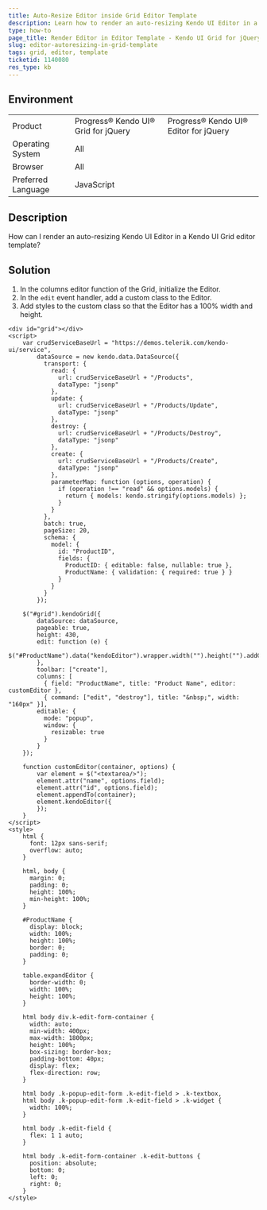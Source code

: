 ```yaml
---
title: Auto-Resize Editor inside Grid Editor Template
description: Learn how to render an auto-resizing Kendo UI Editor in a Kendo UI Grid editor template.
type: how-to
page_title: Render Editor in Editor Template - Kendo UI Grid for jQuery
slug: editor-autoresizing-in-grid-template
tags: grid, editor, template
ticketid: 1140080  
res_type: kb
---
```


## Environment

<table>
 <tr>
  <td>Product</td>
  <td>Progress® Kendo UI® Grid for jQuery</td>
  <td>Progress® Kendo UI® Editor for jQuery</td>
 </tr>
 <tr>
  <td>Operating System</td>
  <td>All</td>
 </tr>
 <tr>
  <td>Browser</td>
  <td>All</td>
 </tr>
 <tr>
  <td>Preferred Language</td>
  <td>JavaScript</td>
 </tr>
</table>

## Description

How can I render an auto-resizing Kendo UI Editor in a Kendo UI Grid editor template?

## Solution

1. In the columns editor function of the Grid, initialize the Editor.
1. In the `edit` event handler, add a custom class to the Editor.
1. Add styles to the custom class so that the Editor has a 100% width and height.

```dojo
<div id="grid"></div>
<script>
    var crudServiceBaseUrl = "https://demos.telerik.com/kendo-ui/service",
        dataSource = new kendo.data.DataSource({
          transport: {
            read: {
              url: crudServiceBaseUrl + "/Products",
              dataType: "jsonp"
            },
            update: {
              url: crudServiceBaseUrl + "/Products/Update",
              dataType: "jsonp"
            },
            destroy: {
              url: crudServiceBaseUrl + "/Products/Destroy",
              dataType: "jsonp"
            },
            create: {
              url: crudServiceBaseUrl + "/Products/Create",
              dataType: "jsonp"
            },
            parameterMap: function (options, operation) {
              if (operation !== "read" && options.models) {
                return { models: kendo.stringify(options.models) };
              }
            }
          },
          batch: true,
          pageSize: 20,
          schema: {
            model: {
              id: "ProductID",
              fields: {
                ProductID: { editable: false, nullable: true },
                ProductName: { validation: { required: true } }
              }
            }
          }
        });

    $("#grid").kendoGrid({
        dataSource: dataSource,
        pageable: true,
        height: 430,
        edit: function (e) {
          $("#ProductName").data("kendoEditor").wrapper.width("").height("").addClass("expandEditor");
        },
        toolbar: ["create"],
        columns: [
          { field: "ProductName", title: "Product Name", editor: customEditor },
          { command: ["edit", "destroy"], title: "&nbsp;", width: "160px" }],
        editable: {
          mode: "popup",
          window: {
            resizable: true
          }
        }
    });

    function customEditor(container, options) {
        var element = $("<textarea/>");
        element.attr("name", options.field);
        element.attr("id", options.field);
        element.appendTo(container);
        element.kendoEditor({
        });
    }
</script>
<style>
    html {
      font: 12px sans-serif;
      overflow: auto;
    }

    html, body {
      margin: 0;
      padding: 0;
      height: 100%;
      min-height: 100%;
    }

    #ProductName {
      display: block;
      width: 100%;
      height: 100%;
      border: 0;
      padding: 0;
    }

    table.expandEditor {
      border-width: 0;
      width: 100%;
      height: 100%;
    }

    html body div.k-edit-form-container {
      width: auto;
      min-width: 400px;
      max-width: 1800px;
      height: 100%;
      box-sizing: border-box;
      padding-bottom: 40px;
      display: flex;
      flex-direction: row;
    }

    html body .k-popup-edit-form .k-edit-field > .k-textbox,
    html body .k-popup-edit-form .k-edit-field > .k-widget {
      width: 100%;
    }

    html body .k-edit-field {
      flex: 1 1 auto;
    }

    html body .k-edit-form-container .k-edit-buttons {
      position: absolute;
      bottom: 0;
      left: 0;
      right: 0;
    }
</style>
```
